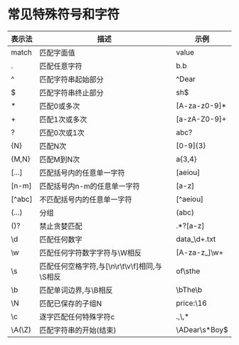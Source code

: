 # 常见特殊符号和字符
| 表示法 | 描述 | 示例 |
|--------|--------|--------|
|match        |匹配字面值        |value		   |
|.|匹配任意字符|b.b|
|^|匹配字符串起始部分|^Dear|
|$|匹配字符串终止部分|sh$|
|*|匹配0或多次|[A-za-z0-9]*|
|+|匹配1次或多次|[a-zA-Z0-9]+|
|?|匹配0次或1次|abc?|
|{N}|匹配N次|[0-9]{3}|
|{M,N}|匹配M到N次|a{3,4}|
|[...]|匹配括号内的任意单一字符|[aeiou]|
|[n-m]|匹配括号内n-m的任意单一字符|[a-z]|
|[^abc]|不匹配括号内的任意单一字符|[^aeiou]|
|(...)|分组|(abc)
|()?|禁止贪婪匹配|.*?[a-z]|
|\d|匹配任何数字|data_\d+.txt
|\w|匹配任何字符数字字符与\W相反|[A-za-z_]\w+|
|\s|匹配任何空格字符,与[\n\r\t\v\f]相同,与\S相反|of\sthe|
|\b|匹配单词边界,与\B相反|\bThe\b|
|\N|匹配已保存的子组N|price:\16|
|\c|逐字匹配任何特殊字符c|\.,\\,\*|
|\A(\Z)|匹配字符串的开始(结束)|\ADear\s*Boy$|